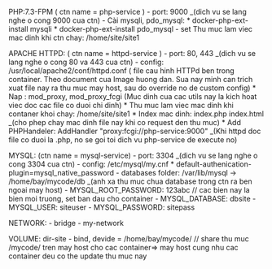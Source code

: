 PHP:7.3-FPM ( ctn name = php-service )
    - port: 9000  _(dich vu se lang nghe o cong 9000 cua ctn)
    - Cài mysqli, pdo_mysql:
        * docker-php-ext-install mysqli
        * docker-php-ext-install pdo_mysql
    - set Thu muc lam viec mac dinh khi ctn chay: /home/site/site1

APACHE HTTPD: ( ctn name = httpd-service )
    - port: 80, 443  _(dich vu se lang nghe o cong 80 va 443 cua ctn)
    - config: /usr/local/apache2/conf/httpd.conf ( file cau hinh HTTPd ben trong container. Theo document cua Image huong dan. Sua nay minh can trich xuat file nay ra thu muc may host, sau do override no de custom config)
        * Nap : mod_proxy, mod_proxy_fcgi (Muc dinh cua cac utils nay la kich hoat viec doc cac file co duoi chi dinh)
        * Thu muc lam viec mac dinh khi contaner khoi chay: /home/site/site1
        * Index mac dinh: index.php index.html _(cho phep chay mac dinh file nay khi co request den thu muc)
        * Add PHPHandeler: AddHandler "proxy:fcgi://php-service:9000"   _(Khi httpd doc file co duoi la .php, no se goi toi dich vu php-service de execute no)
    
MYSQL: (ctn name = mysql-service)
    - port: 3304  _(dich vu se lang nghe o cong 3304 cua ctn)
    - config: /etc/mysql/my.cnf
            * default-authenication-plugin=mysql_native_password
    - databases folder: /var/lib/mysql -> /home/bay/mycode/db   _(anh xa thu muc chua database trong ctn ra ben ngoai may host)
    - MYSQL_ROOT_PASSWORD: 123abc    // cac bien nay la bien moi truong, set ban dau cho container
    - MYSQL_DATABASE: dbsite
    - MYSQL_USER: siteuser
    - MYSQL_PASSWORD: sitepass

NETWORK:
    - bridge
    - my-network    

VOLUME: dir-site
    - bind, devide = /home/bay/mycode/     // share thu muc /mycode/ tren may host cho cac container=> may host cung nhu cac container deu co the update thu muc nay